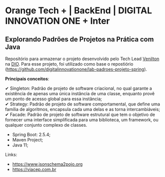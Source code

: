 # Orange Tech + | BackEnd | DIGITAL INNOVATION ONE + Inter

## Explorando Padrões de Projetos na Prática com Java

Repositório para armazenar o projeto desenvolvido pelo Tech Lead [Venilton](https://github.com/falvojr) na [DIO](https://www.dio.me/). Para esse projeto, foi utilizado como base o repostiório (https://github.com/digitalinnovationone/lab-padroes-projeto-spring). 

<p><strong>Principais conceitos</strong>:

✔ Singleton: Padrão de projeto de software criacional, no qual garante a existência de apenas uma única instância de uma classe, enquanto provê um ponto de acesso global para essa instância;<br>
✔ Strategy: Padrão de projeto de software comportamental, que define uma família de algoritmos, encapsula cada uma delas e as torna intercambiáveis;<br>
✔ Facade: Padrão de projeto de software estrutural que tem o objetivo de fornecer uma interface simplificada para uma biblioteca, um framework, ou qualquer conjunto complexo de classes.<br>
</p>

* Spring Boot: 2.5.4;
* Maven Project;
* Java 11;

Links:
* https://www.jsonschema2pojo.org
* https://viacep.com.br
